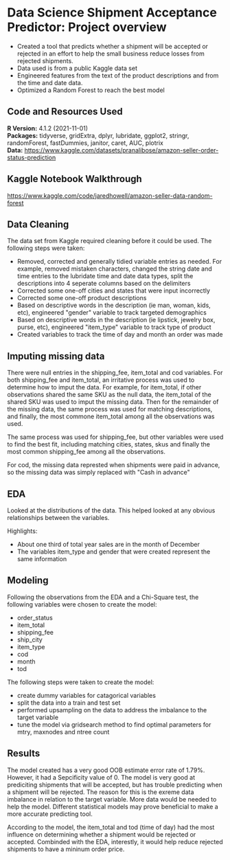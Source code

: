 # Data Science Shipment Acceptance Predictor: Project overview

* Created a tool that predicts whether a shipment will be accepted or rejected in an effort to help the small business reduce losses from rejected shipments.
* Data used is from a public Kaggle data set
* Engineered features from the text of the product descriptions and from the time and date data.
* Optimized a Random Forest to reach the best model

## Code and Resources Used
**R Version:** 4.1.2 (2021-11-01) <br/>
**Packages:** tidyverse, gridExtra, dplyr, lubridate, ggplot2, stringr, randomForest, fastDummies, janitor, caret, AUC, plotrix <br/>
**Data:** https://www.kaggle.com/datasets/pranalibose/amazon-seller-order-status-prediction 

## Kaggle Notebook Walkthrough

https://www.kaggle.com/code/jaredhowell/amazon-seller-data-random-forest 

## Data Cleaning

The data set from Kaggle required cleaning before it could be used. The following steps were taken:

* Removed, corrected and generally tidied variable entries as needed. For example, removed mistaken characters, changed the string date and time entries to the lubridate time and date data types, split the descriptions into 4 seperate columns based on the delimiters
* Corrected some one-off cities and states that were input incorrectly
* Corrected some one-off product descriptions
* Based on descriptive words in the description (ie man, woman, kids, etc), engineered "gender" variable to track targeted demographics
* Based on descriptive words in the description (ie lipstick, jewelry box, purse, etc), engineered "item_type" variable to track type of product
* Created variables to track the time of day and month an order was made

## Imputing missing data

There were null entries in the shipping_fee, item_total and cod variables. For both shipping_fee and item_total, an irritative process was used to determine how to imput the data.
For example, for item_total, if other observations shared the same SKU as the null data, the item_total of the shared SKU was used to imput the missing data. 
Then for the remainder of the missing data, the same process was used for matching descriptions, and finally, the most commone item_total among all the observations was used.

The same process was used for shipping_fee, but other variables were used to find the best fit, including matching cities, states, skus and finally the most common shipping_fee among all the observations.

For cod, the missing data represted when shipments were paid in advance, so the missing data was simply replaced with "Cash in advance"
 
## EDA 

Looked at the distributions of the data. This helped looked at any obvious relationships between the variables.

Highlights:

* About one third of total year sales are in the month of December
* The variables item_type and gender that were created represent the same information

## Modeling

Following the observations from the EDA and a Chi-Square test, the following variables were chosen to create the model:

* order_status
* item_total
* shipping_fee
* ship_city
* item_type
* cod
* month
* tod

The following steps were taken to create the model:

* create dummy variables for catagorical variables
* split the data into a train and test set
* performed upsampling on the data to address the imbalance to the target variable
* tune the model via gridsearch method to find optimal parameters for mtry, maxnodes and ntree count


## Results

The model created has a very good OOB estimate error rate of 1.79%. However, it had a Sepcificity value of 0. 
The model is very good at prediciting shipments that will be accepted, but has trouble predicting when a shipment will be rejected.
The reason for this is the exreme data imbalance in relation to the target variable. More data would be needed to help the model.
Different statistical models may prove beneficial to make a more accurate predicting tool.

According to the model, the item_total and tod (time of day) had the most influence on determining whether a shipment would be rejected or accepted. 
Combinded with the EDA, interestly, it would help reduce rejected shipments to have a mininum order price.
